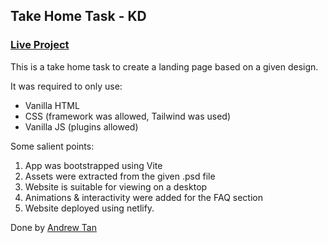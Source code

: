 ## Take Home Task - KD

### [Live Project](https://main--whimsical-youtiao-cd4cbc.netlify.app/)

This is a take home task to create a landing page based on a given design.

It was required to only use:

- Vanilla HTML
- CSS (framework was allowed, Tailwind was used)
- Vanilla JS (plugins allowed)

Some salient points:

1. App was bootstrapped using Vite
2. Assets were extracted from the given .psd file
3. Website is suitable for viewing on a desktop
4. Animations & interactivity were added for the FAQ section
5. Website deployed using netlify.

Done by [Andrew Tan](https://atwycodes.github.io/portfolio/)
